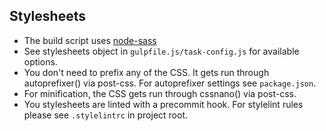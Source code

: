 ## Stylesheets

- The build script uses [node-sass](https://github.com/sass/node-sass)
- See stylesheets object in `gulpfile.js/task-config.js` for available options.
- You don't need to prefix any of the CSS. It gets run through autoprefixer() via post-css. For autoprefixer settings see `package.json`.
- For minification, the CSS gets run through cssnano() via post-css.
- You stylesheets are linted with a precommit hook. For stylelint rules please see `.stylelintrc` in project root.
